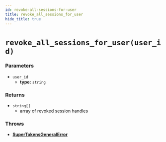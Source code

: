 ```yaml
---
id: revoke-all-sessions-for-user
title: revoke_all_sessions_for_user
hide_title: true
---
```


# `revoke_all_sessions_for_user(user_id)`

### Parameters
- `user_id`
    - **type:** `string`

### Returns
- `string[]`
    - array of revoked session handles

### Throws
- **[SuperTokensGeneralError](./error-handling/general-error)**
